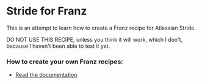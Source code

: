 # Stride for Franz
This is an attempt to learn how to create a Franz recipe for Atlassian Stride.

DO NOT USE THIS RECIPE, unless you think it will work, which I don't, because I haven't been able to test it yet.

### How to create your own Franz recipes:
* [Read the documentation](https://github.com/meetfranz/plugins)
